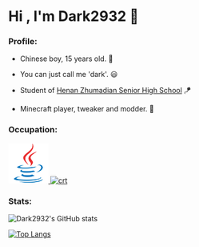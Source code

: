 # Hi , I'm Dark2932 👋

### Profile:

- Chinese boy, 15 years old. 👦

- You can just call me 'dark'. 😃

- Student of [Henan Zhumadian Senior High School](http://www.zmdgjzx.com/) 🪁

- Minecraft player, tweaker and modder. 🎈

### Occupation:

<a href="https://www.java.com"> <img src="https://raw.githubusercontent.com/devicons/devicon/master/icons/java/java-original.svg" alt="java" width="80" height="80" style="max-width: 100%;"> <a href="https://www.curseforge.com/minecraft/mc-mods/crafttweaker"> <img src="https://i.blamejared.com/crafttweaker.svg" alt="crt" width="80" height="80" style="max-width: 100%;"> </a>

### Stats:

![Dark2932's GitHub stats](https://github-readme-stats.vercel.app/api?username=Dark2932&show_icons=true&theme=highcontrast)

[![Top Langs](https://github-readme-stats.vercel.app/api/top-langs/?username=Dark2932&langs_count=8&theme=highcontrast&layout=compact)](https://github.com/anuraghazra/github-readme-stats)

